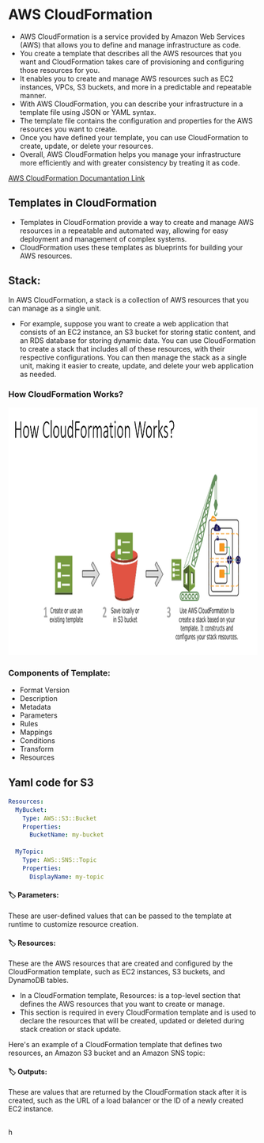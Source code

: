 # AWS CloudFormation
* AWS CloudFormation is a service provided by Amazon Web Services (AWS) that allows you to define and manage infrastructure as code. 
* You create a template that describes all the AWS resources that you want and CloudFormation takes care of provisioning and configuring those resources for you.
* It enables you to create and manage AWS resources such as EC2 instances, VPCs, S3 buckets, and more in a predictable and repeatable manner.
* With AWS CloudFormation, you can describe your infrastructure in a template file using JSON or YAML syntax. 
* The template file contains the configuration and properties for the AWS resources you want to create. 
* Once you have defined your template, you can use CloudFormation to create, update, or delete your resources.
* Overall, AWS CloudFormation helps you manage your infrastructure more efficiently and with greater consistency by treating it as code.

[AWS CloudFormation Documantation Link](https://docs.aws.amazon.com/AWSCloudFormation/latest/UserGuide/aws-template-resource-type-ref.html)

## Templates in CloudFormation
* Templates in CloudFormation provide a way to create and manage AWS resources in a repeatable and automated way, allowing for easy deployment and management of complex systems. 
* CloudFormation uses these templates as blueprints for building your AWS resources.

## Stack:
In AWS CloudFormation, a stack is a collection of AWS resources that you can manage as a single unit.
* For example, suppose you want to create a web application that consists of an EC2 instance, an S3 bucket for storing static content, and an RDS database for storing dynamic data. You can use CloudFormation to create a stack that includes all of these resources, with their respective configurations. You can then manage the stack as a single unit, making it easier to create, update, and delete your web application as needed.

### How CloudFormation Works?
<!-- ![T](https://github.com/vaibhavkapase1302/AWS-Services/blob/main/CloudFormation/How%20CloudFormation%20Works.png) -->
<img src="https://github.com/vaibhavkapase1302/AWS-Services/blob/main/CloudFormation/How%20CloudFormation%20Works.png" alt="GitHub Logo" width="800" height="500">

### Components of Template:
* Format Version 
* Description
* Metadata
* Parameters
* Rules
* Mappings
* Conditions
* Transform
* Resources

## Yaml code for S3
```yml
Resources:
  MyBucket:
    Type: AWS::S3::Bucket
    Properties:
      BucketName: my-bucket

  MyTopic:
    Type: AWS::SNS::Topic
    Properties:
      DisplayName: my-topic
```

#### 🏷️ Parameters: 
These are user-defined values that can be passed to the template at runtime to customize resource creation.
#### 🏷️ Resources: 
These are the AWS resources that are created and configured by the CloudFormation template, such as EC2 instances, S3 buckets, and DynamoDB tables.
* In a CloudFormation template, Resources: is a top-level section that defines the AWS resources that you want to create or manage. 
* This section is required in every CloudFormation template and is used to declare the resources that will be created, updated or deleted during stack creation or stack update.

Here's an example of a CloudFormation template that defines two resources, an Amazon S3 bucket and an Amazon SNS topic:

#### 🏷️ Outputs: 
These are values that are returned by the CloudFormation stack after it is created, such as the URL of a load balancer or the ID of a newly created EC2 instance.



## 
h
